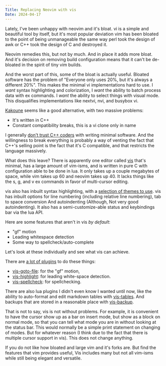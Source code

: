 ```yaml
---
Title: Replacing Neovim with vis
Date: 2024-04-17
---
```

Lately, I've been unhappy with neovim and it's bloat. vi is a simple and beautiful tool by
itself, but it's most popular deviation vim has been bloated to the point of being unmanageable
the same way perl took the design of awk or C++ took the design of C and destroyed it.

Neovim remedies this, but not by much. And in place it adds more bloat. And it's decision
on removing build configuration means that it can't be de-bloated in the spirit of tiny vim
builds.

And the worst part of this, some of the bloat is actually useful. Bloated software has the
problem of "Everyone only uses 20%, but it's always a different 20%". This makes the minimal
vi implementations hard to use. I _want_ syntax highlighting and colorization, I _want_ the
ability to batch process data with ex commands.  I _want_ the ability to select things with
visual mode. This disqualifies implementations like nextvi, nvi, and busybox vi.

[Kakoune](https://kakoune.org/) seems like a good alternative, with two massive problems:
- It's written in C++
- Constant compatibility breaks, this is a vi clone only in name

I generally [don't trust C++ coders](https://harmful.cat-v.org/software/c++/) with writing minimal software.
And the willingness to break everything is probably a way of venting the fact that C++'s selling point is
the fact that it's C compatible, and that restricts the language massively.

What does this leave? There is apparently one editor called [vis](https://github.com/martanne/vis)
that's minimal, has a large amount of vim-isms, and is written in pure C with configuration able to
be done in lua. It only takes up a couple megabytes of space, while vim takes up 60 and neovim takes
up 40. It lacks things like the s, g, and v ex commands in favor of multi-cursor editing.

vis also has inbuilt syntax highlighting, with a [selection of themes to use](https://github.com/martanne/vis/wiki/Themes).
vis has inbuilt options for line numbering (including relative line numbering), tab to space conversion
And autoindenting (Although, Not very good autoindenting). It also has a semi-customize-able
status and keybindings bar via the lua API.

Here are some features that aren't in vis _by default_:

- "gf" motion
- Leading whitespace detection
- Some way to spellcheck/auto-complete

Let's look at these individually and see what vis can achieve.

There are [a lot of plugins](https://github.com/martanne/vis/wiki/Plugins) to do these things:
- [vis-goto-file](https://repo.or.cz/vis-goto-file.git): for the "gf" motion,
- [vis-highlight](https://github.com/erf/vis-highlight): for leading white-space detection.
- [vis-spellcheck](https://gitlab.com/muhq/vis-spellcheck): for spellchecking.

There are also lua plugins I didn't even know I wanted until now, like the ability to auto-format
and edit markdown tables with [vis-tables](https://www.thyssentishman.com/git/vis-tables/log.html).
And backups that are stored in a reasonable place with [vis-backup](https://github.com/roguh/vis-backup).

That is not to say, vis is not without problems. For example, it is convenient to have the
cursor show up as a bar on insert mode, but show as a block on normal mode, so that you can
tell what mode you are in without looking at the status bar. This would normally be a simple
print statement on changing of modes. But for whatever reason (I think due to the fact that
there is multiple cursor support in vis). This does not change anything.

If you do not like how bloated and large vim and it's forks are. But find the features that
vim provides useful, Vis includes many but not all vim-isms while still being elegant and
versatile.
